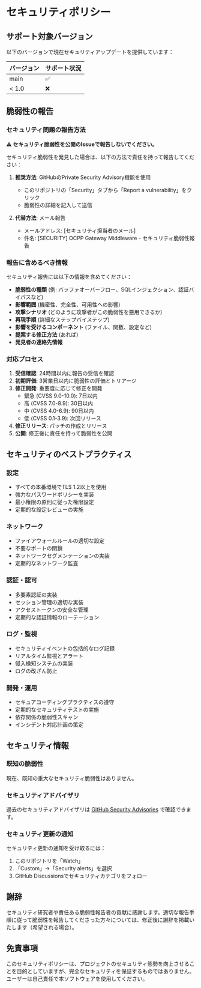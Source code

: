 # セキュリティポリシー

## サポート対象バージョン

以下のバージョンで現在セキュリティアップデートを提供しています：

| バージョン | サポート状況 |
| ------- | ------------ |
| main    | ✅           |
| < 1.0   | ❌           |

## 脆弱性の報告

### セキュリティ問題の報告方法

**⚠️ セキュリティ脆弱性を公開のIssueで報告しないでください。**

セキュリティ脆弱性を発見した場合は、以下の方法で責任を持って報告してください：

1. **推奨方法**: GitHubのPrivate Security Advisory機能を使用
   - このリポジトリの「Security」タブから「Report a vulnerability」をクリック
   - 脆弱性の詳細を記入して送信

2. **代替方法**: メール報告
   - メールアドレス: [セキュリティ担当者のメール]
   - 件名: [SECURITY] OCPP Gateway Middleware - セキュリティ脆弱性報告

### 報告に含めるべき情報

セキュリティ報告には以下の情報を含めてください：

- **脆弱性の種類** (例: バッファオーバーフロー、SQLインジェクション、認証バイパスなど)
- **影響範囲** (機密性、完全性、可用性への影響)
- **攻撃シナリオ** (どのように攻撃者がこの脆弱性を悪用できるか)
- **再現手順** (詳細なステップバイステップ)
- **影響を受けるコンポーネント** (ファイル、関数、設定など)
- **提案する修正方法** (あれば)
- **発見者の連絡先情報**

### 対応プロセス

1. **受信確認**: 24時間以内に報告の受信を確認
2. **初期評価**: 3営業日以内に脆弱性の評価とトリアージ
3. **修正開発**: 重要度に応じて修正を開発
   - 緊急 (CVSS 9.0-10.0): 7日以内
   - 高 (CVSS 7.0-8.9): 30日以内
   - 中 (CVSS 4.0-6.9): 90日以内
   - 低 (CVSS 0.1-3.9): 次回リリース
4. **修正リリース**: パッチの作成とリリース
5. **公開**: 修正後に責任を持って脆弱性を公開

## セキュリティのベストプラクティス

### 設定

- すべての本番環境でTLS 1.2以上を使用
- 強力なパスワードポリシーを実装
- 最小権限の原則に従った権限設定
- 定期的な設定レビューの実施

### ネットワーク

- ファイアウォールルールの適切な設定
- 不要なポートの閉鎖
- ネットワークセグメンテーションの実装
- 定期的なネットワーク監査

### 認証・認可

- 多要素認証の実装
- セッション管理の適切な実装
- アクセストークンの安全な管理
- 定期的な認証情報のローテーション

### ログ・監視

- セキュリティイベントの包括的なログ記録
- リアルタイム監視とアラート
- 侵入検知システムの実装
- ログの改ざん防止

### 開発・運用

- セキュアコーディングプラクティスの遵守
- 定期的なセキュリティテストの実施
- 依存関係の脆弱性スキャン
- インシデント対応計画の策定

## セキュリティ情報

### 既知の脆弱性

現在、既知の重大なセキュリティ脆弱性はありません。

### セキュリティアドバイザリ

過去のセキュリティアドバイザリは [GitHub Security Advisories](../../security/advisories) で確認できます。

### セキュリティ更新の通知

セキュリティ更新の通知を受け取るには：

1. このリポジトリを「Watch」
2. 「Custom」→「Security alerts」を選択
3. GitHub Discussionsでセキュリティカテゴリをフォロー

## 謝辞

セキュリティ研究者や責任ある脆弱性報告者の貢献に感謝します。適切な報告手順に従って脆弱性を報告してくださった方々については、修正後に謝辞を掲載いたします（希望される場合）。

## 免責事項

このセキュリティポリシーは、プロジェクトのセキュリティ態勢を向上させることを目的としていますが、完全なセキュリティを保証するものではありません。ユーザーは自己責任で本ソフトウェアを使用してください。 